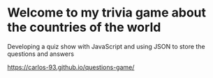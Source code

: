 # Welcome to my trivia game about the countries of the world

Developing a quiz show with JavaScript and using JSON to store the questions and answers

https://carlos-93.github.io/questions-game/
